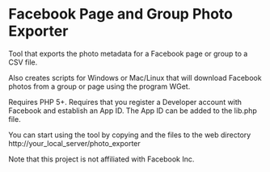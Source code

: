 # Facebook Page and Group Photo Exporter
Tool that exports the photo metadata for a Facebook page or group to a CSV file.  

Also creates scripts for Windows or Mac/Linux that will download Facebook photos
from a group or page using the program WGet.

Requires PHP 5+.  Requires that you register a Developer account with Facebook and
establish an App ID.  The App ID can be added to the lib.php file.

You can start using the tool by copying and the files to the web directory http://your_local_server/photo_exporter

Note that this project is not affiliated with Facebook Inc.

